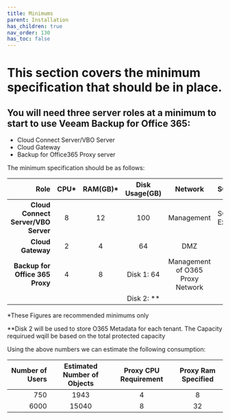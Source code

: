 ```yaml
---
title: Minimums
parent: Installation 
has_children: true
nav_order: 130
has_toc: false
---
```


# This section covers the minimum specification that should be in place.

## You will need three server roles at a minimum to start to use Veeam Backup for Office 365:  

* Cloud Connect Server/VBO Server
* Cloud Gateway
* Backup for Office365 Proxy server

The minimum specification should be as follows:

| Role                                                 | CPU*   | RAM(GB)*   | Disk Usage(GB)  | Network     | SQL        |
---:|:---:|:---:|:---:|:---:|:--- 
| **Cloud Connect Server/VBO Server** | 8          |12                |100                     |Management  | SQL Express|
| **Cloud Gateway**|2|4|64|DMZ|  |
| **Backup for Office 365 Proxy** | 4|8|Disk 1: 64 |Management of O365 Proxy Network|   |
|   |   |   |  Disk 2: **| | |


*These Figures are recommended minimums only

**Disk 2 will be used to store O365 Metadata for each tenant. The Capacity requirued wqill be based on the total protected capacity


Using the above numbers we can estimate the following consumption:

|Number of Users | Estimated Number of Objects| Proxy CPU Requirement| Proxy Ram Specified|
---:|:---:|:---:|:---:|
| 750 | 1943  | 4 | 8 |
|6000| 15040|8|32|